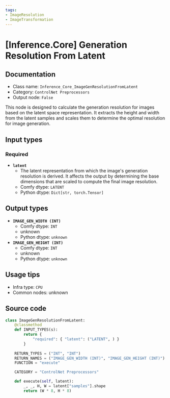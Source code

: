```yaml
---
tags:
- ImageResolution
- ImageTransformation
---
```


# [Inference.Core] Generation Resolution From Latent
## Documentation
- Class name: `Inference_Core_ImageGenResolutionFromLatent`
- Category: `ControlNet Preprocessors`
- Output node: `False`

This node is designed to calculate the generation resolution for images based on the latent space representation. It extracts the height and width from the latent samples and scales them to determine the optimal resolution for image generation.
## Input types
### Required
- **`latent`**
    - The latent representation from which the image's generation resolution is derived. It affects the output by determining the base dimensions that are scaled to compute the final image resolution.
    - Comfy dtype: `LATENT`
    - Python dtype: `Dict[str, torch.Tensor]`
## Output types
- **`IMAGE_GEN_WIDTH (INT)`**
    - Comfy dtype: `INT`
    - unknown
    - Python dtype: `unknown`
- **`IMAGE_GEN_HEIGHT (INT)`**
    - Comfy dtype: `INT`
    - unknown
    - Python dtype: `unknown`
## Usage tips
- Infra type: `CPU`
- Common nodes: unknown


## Source code
```python
class ImageGenResolutionFromLatent:
    @classmethod
    def INPUT_TYPES(s):
        return {
            "required": { "latent": ("LATENT", ) }
        }
    
    RETURN_TYPES = ("INT", "INT")
    RETURN_NAMES = ("IMAGE_GEN_WIDTH (INT)", "IMAGE_GEN_HEIGHT (INT)")
    FUNCTION = "execute"

    CATEGORY = "ControlNet Preprocessors"

    def execute(self, latent):
        _, _, H, W = latent["samples"].shape
        return (W * 8, H * 8)

```

